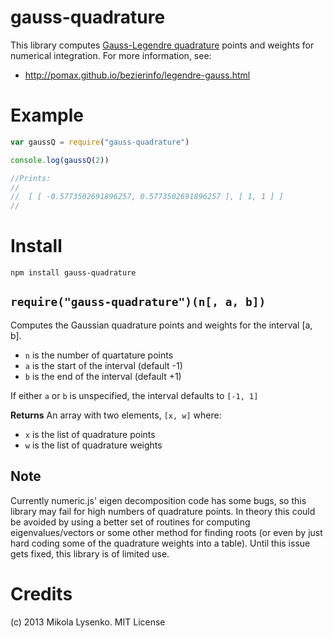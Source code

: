 gauss-quadrature
================
This library computes [Gauss-Legendre quadrature](http://en.wikipedia.org/wiki/Gaussian_quadrature#Gauss.E2.80.93Legendre_quadrature) points and weights for numerical integration.  For more information, see:

* http://pomax.github.io/bezierinfo/legendre-gauss.html

Example
=======

```javascript
var gaussQ = require("gauss-quadrature")

console.log(gaussQ(2))

//Prints:
//
//  [ [ -0.5773502691896257, 0.5773502691896257 ], [ 1, 1 ] ]
//
```

Install
=======

    npm install gauss-quadrature


`require("gauss-quadrature")(n[, a, b])`
----------------------------------------
Computes the Gaussian quadrature points and weights for the interval [a, b].

* `n` is the number of quartature points
* `a` is the start of the interval (default -1)
* `b` is the end of the interval (default +1)

If either `a` or `b` is unspecified, the interval defaults to `[-1, 1]`

**Returns** An array with two elements, `[x, w]` where:

* `x` is the list of quadrature points
* `w` is the list of quadrature weights


## Note
Currently numeric.js' eigen decomposition code has some bugs, so this library may fail for high numbers of quadrature points.  In theory this could be avoided by using a better set of routines for computing eigenvalues/vectors or some other method for finding roots (or even by just hard coding some of the quadrature weights into a table).  Until this issue gets fixed, this library is of limited use.

# Credits
(c) 2013 Mikola Lysenko. MIT License